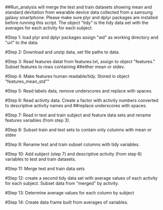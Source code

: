##Run_analysis will merge the test and train datasets showing mean and standard devitation from wearable device data collected from a samsung galaxy smartphone. Please make sure plyr and dplyr packages are installed before running this script. The object "tidy" is the tidy data set with the averages for each activity for each subject.

#Step 1: load plyr and dplyr packages assign "wd" as working directory and "url" to the data.  

#Step 2: Download and unzip data, set file paths to data. 

#Step 3: Read features datat from features.txt, assign to object "features." Subset features to rows containing ##either mean or stdev. 

#Step 4: Make features human readable/tidy. Stored in object "features_mean_std""

#Step 5: Read labels data, remove underscores and replace with spaces.

#Step 6: Read activity data. Create a factor with activity numbers converted to descriptive activity names and ##replace underscores with spaces.

#Step 7: Read in test and train subject and feature data sets and rename features variables (from step 3). 

#Step 8: Subset train and test sets to contain only columns with mean or stdev

#Step 9: Rename test and train subset columns with tidy variables. 

#Step 10: Add subject (step 7) and descriptive activity (from step 6) variables to test and train datasets.   

#Step 11: Merge test and train data sets

#Step 12: create a second tidy data set with average values of each activity for each subject. Subset data from "merged" by activity.

#Step 13: Determine average values for each column by subject

#Step 14: Create data frame built from averages of variables. 


